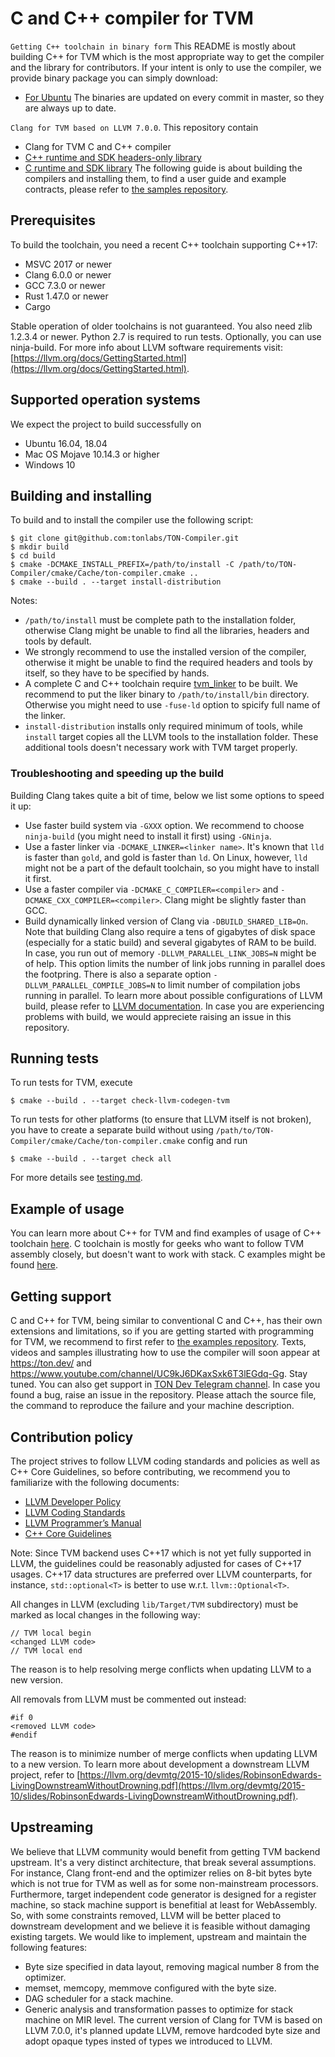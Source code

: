 # C and C++ compiler for TVM

`Getting C++ toolchain in binary form`
This README is mostly about building C++ for TVM which is the most appropriate way to get the compiler and the library for contributors. If your intent is only to use the compiler, we provide binary package you can simply download:
- [For Ubuntu](http://sdkbinaries-ws.tonlabs.io/clang-for-tvm/clang-for-tvm.tar.gz)
The binaries are updated on every commit in master, so they are always up to date.

`Clang for TVM based on LLVM 7.0.0`.
This repository contain
* Clang for TVM C and C++ compiler
* [C++ runtime and SDK headers-only library](https://github.com/tonlabs/TON-Compiler/tree/master/llvm/projects/ton-compiler)
* [C runtime and SDK library](https://github.com/tonlabs/TON-Compiler/tree/master/llvm/projects/ton-compiler)
The following guide is about building the compilers and installing them, to find a user guide and example contracts, please refer to [the samples repository](https://github.com/tonlabs/samples).

## Prerequisites
To build the toolchain, you need a recent C++ toolchain supporting C++17:
- MSVC 2017 or newer
- Clang 6.0.0 or newer
- GCC 7.3.0 or newer
- Rust 1.47.0 or newer
- Cargo

Stable operation of older toolchains is not guaranteed.
You also need zlib 1.2.3.4 or newer. Python 2.7 is required to run tests. Optionally, you can use ninja-build.
For more info about LLVM software requirements visit: [https://llvm.org/docs/GettingStarted.html](https://llvm.org/docs/GettingStarted.html).

## Supported operation systems
We expect the project to build successfully on
- Ubuntu 16.04, 18.04
- Mac OS Mojave 10.14.3 or higher
- Windows 10

## Building and installing
To build and to install the compiler use the following script:
```
$ git clone git@github.com:tonlabs/TON-Compiler.git
$ mkdir build
$ cd build
$ cmake -DCMAKE_INSTALL_PREFIX=/path/to/install -C /path/to/TON-Compiler/cmake/Cache/ton-compiler.cmake ..
$ cmake --build . --target install-distribution
```
Notes:
* `/path/to/install` must be complete path to the installation folder, otherwise Clang might be unable to find all the libraries, headers and tools by default.
* We strongly recommend to use the installed version of the compiler, otherwise it might be unable to find the required headers and tools by itself, so they have to be specified by hands.
* A complete C and C++ toolchain require [tvm_linker](https://github.com/tonlabs/TVM-linker/) to be built. We recommend to put the liker binary to `/path/to/install/bin` directory. Otherwise you might need to use `-fuse-ld` option to spicify full name of the linker.
* `install-distribution` installs only required minimum of tools, while `install` target copies all the LLVM tools to the installation folder. These additional tools doesn't necessary work with TVM target properly.
### Troubleshooting and speeding up the build
Building Clang takes quite a bit of time, below we list some options to speed it up:
* Use faster build system via `-GXXX` option. We recommend to choose `ninja-build` (you might need to install it first) using `-GNinja`.
* Use a faster linker via `-DCMAKE_LINKER=<linker name>`. It's known that `lld` is faster than `gold`, and gold is faster than `ld`. On Linux, however, `lld` might not be a part of the default toolchain, so you might have to install it first.
* Use a faster compiler via `-DCMAKE_C_COMPILER=<compiler>` and `-DCMAKE_CXX_COMPILER=<compiler>`. Clang might be slightly faster than GCC.
* Build dynamically linked version of Clang via `-DBUILD_SHARED_LIB=On`.
Note that building Clang also require a tens of gigabytes of disk space (especially for a static build) and several gigabytes of RAM to be build. In case, you run out of memory `-DLLVM_PARALLEL_LINK_JOBS=N` might be of help. This option limits the number of link jobs running in parallel does the footpring. There is also a separate option `-DLLVM_PARALLEL_COMPILE_JOBS=N` to limit number of compilation jobs running in parallel.
To learn more about possible configurations of LLVM build, please refer to [LLVM documentation](https://llvm.org/docs/CMake.html). In case you are experiencing problems with build, we would appreciete raising an issue in this repository.

## Running tests
To run tests for TVM, execute
```
$ cmake --build . --target check-llvm-codegen-tvm
```

To run tests for other platforms (to ensure that LLVM itself is not broken), you have to create a separate build without using `/path/to/TON-Compiler/cmake/Cache/ton-compiler.cmake` config and run
```
$ cmake --build . --target check all
```

For more details see [testing.md](https://github.com/tonlabs/TON-Compiler/blob/readme/testing.md).

## Example of usage
You can learn more about C++ for TVM and find examples of usage of C++ toolchain [here](https://github.com/tonlabs/samples/tree/master/cpp). C toolchain is mostly for geeks who want to follow TVM assembly closely, but doesn't want to work with stack. C examples might be found [here](https://github.com/tonlabs/samples/tree/master/c).

## Getting support
C and C++ for TVM, being similar to conventional C and C++, has their own extensions and limitations, so if you are getting started with programming for TVM, we recommend to first refer to [the examples repository](https://github.com/tonlabs/samples).
Texts, videos and samples illustrating how to use the compiler will soon appear at https://ton.dev/ and https://www.youtube.com/channel/UC9kJ6DKaxSxk6T3lEGdq-Gg. Stay tuned.
You can also get support in [TON Dev Telegram channel](https://t.me/tondev_en).
In case you found a bug, raise an issue in the repository. Please attach the source file, the command to reproduce the failure and your machine description.

## Contribution policy
The project strives to follow LLVM coding standards and policies as well as C++ Core Guidelines, so before contributing, we recommend you to familiarize with the following documents:
- [LLVM Developer Policy](https://llvm.org/docs/DeveloperPolicy.html)
- [LLVM Coding Standards](https://llvm.org/docs/CodingStandards.html)
- [LLVM Programmer’s Manual](http://llvm.org/docs/ProgrammersManual.html)
- [C++ Core Guidelines](https://github.com/isocpp/CppCoreGuidelines/blob/master/CppCoreGuidelines.md)

Note: Since TVM backend uses C++17 which is not yet fully supported in LLVM, the guidelines could be reasonably adjusted for cases of C++17 usages. C++17 data structures are preferred over LLVM counterparts, for instance, `std::optional<T>` is better to use w.r.t. `llvm::Optional<T>`.

All changes in LLVM (excluding `lib/Target/TVM` subdirectory) must be marked as local changes in the following way:
```
// TVM local begin
<changed LLVM code>
// TVM local end
```
The reason is to help resolving merge conflicts when updating LLVM to a new version.

All removals from LLVM must be commented out instead:
```
#if 0
<removed LLVM code>
#endif
```
The reason is to minimize number of merge conflicts when updating LLVM to a new version.
To learn more about development a downstream LLVM project, refer to [https://llvm.org/devmtg/2015-10/slides/RobinsonEdwards-LivingDownstreamWithoutDrowning.pdf](https://llvm.org/devmtg/2015-10/slides/RobinsonEdwards-LivingDownstreamWithoutDrowning.pdf).

## Upstreaming
We believe that LLVM community would benefit from getting TVM backend upstream. It's a very distinct architecture, that break several assumptions. For instance, Clang front-end and the optimizer relies on 8-bit bytes byte which is not true for TVM as well as for some non-mainstream processors. Furthermore, target independent code generator is designed for a register machine, so stack machine support is benefitial at least for WebAssembly. So, with some constraints removed, LLVM will be better placed to downstream development and we believe it is feasible without damaging existing targets.
We would like to implement, upstream and maintain the following features:
* Byte size specified in data layout, removing magical number 8 from the optimizer.
* memset, memcopy, memmove configured with the byte size.
* DAG scheduler for a stack machine.
* Generic analysis and transformation passes to optimize for stack machine on MIR level.
The current version of Clang for TVM is based on LLVM 7.0.0, it's planned update LLVM, remove hardcoded byte size and adopt opaque types insted of types we introduced to LLVM.
